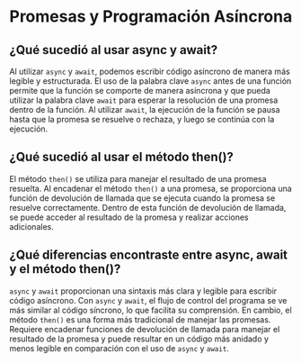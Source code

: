 # Promesas y Programación Asíncrona

## ¿Qué sucedió al usar async y await?

Al utilizar `async` y `await`, podemos escribir código asíncrono de manera más legible y estructurada. El uso de la palabra clave `async` antes de una función permite que la función se comporte de manera asíncrona y que pueda utilizar la palabra clave `await` para esperar la resolución de una promesa dentro de la función. Al utilizar `await`, la ejecución de la función se pausa hasta que la promesa se resuelve o rechaza, y luego se continúa con la ejecución.

## ¿Qué sucedió al usar el método then()?

El método `then()` se utiliza para manejar el resultado de una promesa resuelta. Al encadenar el método `then()` a una promesa, se proporciona una función de devolución de llamada que se ejecuta cuando la promesa se resuelve correctamente. Dentro de esta función de devolución de llamada, se puede acceder al resultado de la promesa y realizar acciones adicionales.

## ¿Qué diferencias encontraste entre async, await y el método then()?

`async` y `await` proporcionan una sintaxis más clara y legible para escribir código asíncrono. Con `async` y `await`, el flujo de control del programa se ve más similar al código síncrono, lo que facilita su comprensión. En cambio, el método `then()` es una forma más tradicional de manejar las promesas. Requiere encadenar funciones de devolución de llamada para manejar el resultado de la promesa y puede resultar en un código más anidado y menos legible en comparación con el uso de `async` y `await`.
